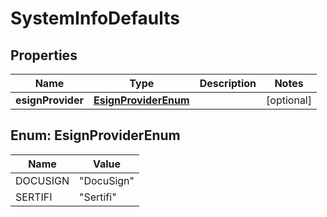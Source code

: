 
# SystemInfoDefaults

## Properties
Name | Type | Description | Notes
------------ | ------------- | ------------- | -------------
**esignProvider** | [**EsignProviderEnum**](#EsignProviderEnum) |  |  [optional]


<a name="EsignProviderEnum"></a>
## Enum: EsignProviderEnum
Name | Value
---- | -----
DOCUSIGN | &quot;DocuSign&quot;
SERTIFI | &quot;Sertifi&quot;



